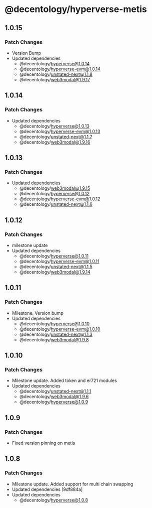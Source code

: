 # @decentology/hyperverse-metis

## 1.0.15

### Patch Changes

-   Version Bump
-   Updated dependencies
    -   @decentology/hyperverse@1.0.14
    -   @decentology/hyperverse-evm@1.0.14
    -   @decentology/unstated-next@1.1.8
    -   @decentology/web3modal@1.9.17

## 1.0.14

### Patch Changes

-   Updated dependencies
    -   @decentology/hyperverse@1.0.13
    -   @decentology/hyperverse-evm@1.0.13
    -   @decentology/unstated-next@1.1.7
    -   @decentology/web3modal@1.9.16

## 1.0.13

### Patch Changes

-   Updated dependencies
    -   @decentology/web3modal@1.9.15
    -   @decentology/hyperverse@1.0.12
    -   @decentology/hyperverse-evm@1.0.12
    -   @decentology/unstated-next@1.1.6

## 1.0.12

### Patch Changes

-   milestone update
-   Updated dependencies
    -   @decentology/hyperverse@1.0.11
    -   @decentology/hyperverse-evm@1.0.11
    -   @decentology/unstated-next@1.1.5
    -   @decentology/web3modal@1.9.14

## 1.0.11

### Patch Changes

-   Milestone. Version bump
-   Updated dependencies
    -   @decentology/hyperverse@1.0.10
    -   @decentology/hyperverse-evm@1.0.10
    -   @decentology/unstated-next@1.1.3
    -   @decentology/web3modal@1.9.8

## 1.0.10

### Patch Changes

-   Milestone update. Added token and er721 modules
-   Updated dependencies
    -   @decentology/unstated-next@1.1.1
    -   @decentology/web3modal@1.9.6
    -   @decentology/hyperverse@1.0.9

## 1.0.9

### Patch Changes

-   Fixed version pinning on metis

## 1.0.8

### Patch Changes

-   Milestone update. Added support for multi chain swapping
-   Updated dependencies [9df884a]
-   Updated dependencies
    -   @decentology/hyperverse@1.0.8
